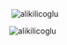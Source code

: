 <p>&nbsp;<img align="center" src="https://github-readme-stats.vercel.app/api?username=alikilicoglu&show_icons=true&locale=en&theme=dark" alt="alikilicoglu" /></p>

<p><img align="center" src="https://github-readme-streak-stats.herokuapp.com/?user=alikilicoglu&theme=dark" alt="alikilicoglu" /></p>

